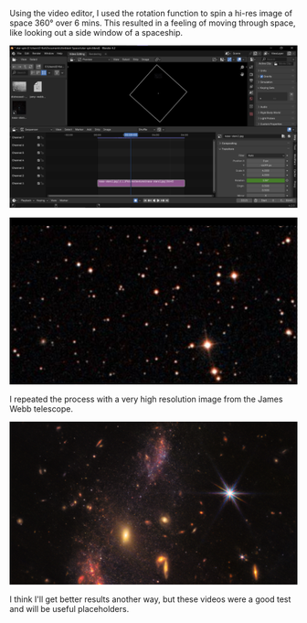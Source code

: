 Using the video editor, I used the
rotation function to spin a hi-res
image of space 360° over 6 mins.
This resulted in a feeling of moving
through space, like looking out a
side window of a spaceship.

![spin video](./images/day-2.0-star-spin.png)

![spin video](./images/day-2.1-star-spin.png)

I repeated the process with a very
high resolution image from the
James Webb telescope.

![james webb](./images/day-2.2-james-webb.png)

I think I'll get better results another way, but these videos were a good test and will be useful placeholders.

<div style="height: 1em"> </div>
